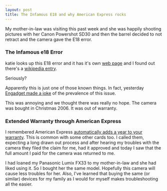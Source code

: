 ```yaml
---
layout: post
title: The Infamous E18 and why American Express rocks
---
```


My mother-in-law was visiting this past week and she was happily shooting
pictures with her Canon Powershot SD30 and then the barrel decided to not
retract and the camera gave the E18 error.

### The Infamous e18 Error

katie looks up this E18 error and it has it's own
[web page](http://e18error.com/) and I found out there's a
[wikipedia entry](http://en.wikipedia.org/wiki/E18_error).

Seriously?

Apparently this is just one of those known things.  In fact, yesterday
[Engadget made a joke][e] of the prevalence of this issue.

This was annoying and we thought there was really no hope.  The camera was
bought in Christmas 2006.  It was out of warranty.

[e]: http://www.engadget.com/2008/08/19/canon-ships-100-million-compact-digital-cameras-90-million-of-t/

### Extended Warranty through American Express

I remembered American Express [automatically adds a year to your
warranty](http://www.americanexpress.com/buyersassurance/).  This is common
with some other cards too.  I called them, expecting a long drawn out process
and after hearing my troubles with the camera they filed the claim for me, had
it approved and today I saw that the full amount I paid for the camera was
returned to me.

I had loaned my Panasonic Lumix FX33 to my mother-in-law and she had liked using it.  So I bought her the same model.  Hopefully this camera will cause less troubles for her.  Also, I've learned that buying the same (or similar) devices for my family as I would for myself makes troubleshooting all the easier.
